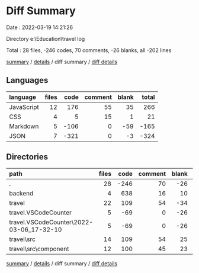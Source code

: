 # Diff Summary

Date : 2022-03-19 14:21:26

Directory e:\Education\travel log

Total : 28 files,  -246 codes, 70 comments, -26 blanks, all -202 lines

[summary](results.md) / [details](details.md) / diff summary / [diff details](diff-details.md)

## Languages
| language | files | code | comment | blank | total |
| :--- | ---: | ---: | ---: | ---: | ---: |
| JavaScript | 12 | 176 | 55 | 35 | 266 |
| CSS | 4 | 5 | 15 | 1 | 21 |
| Markdown | 5 | -106 | 0 | -59 | -165 |
| JSON | 7 | -321 | 0 | -3 | -324 |

## Directories
| path | files | code | comment | blank | total |
| :--- | ---: | ---: | ---: | ---: | ---: |
| . | 28 | -246 | 70 | -26 | -202 |
| backend | 4 | 638 | 16 | 10 | 664 |
| travel | 22 | 109 | 54 | -34 | 129 |
| travel\.VSCodeCounter | 5 | -69 | 0 | -26 | -95 |
| travel\.VSCodeCounter\2022-03-06_17-32-10 | 5 | -69 | 0 | -26 | -95 |
| travel\src | 14 | 109 | 54 | 25 | 188 |
| travel\src\component | 12 | 100 | 45 | 23 | 168 |

[summary](results.md) / [details](details.md) / diff summary / [diff details](diff-details.md)